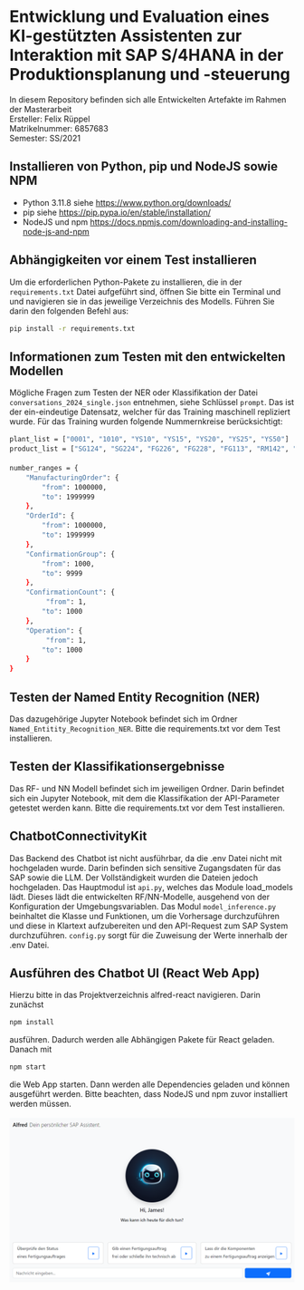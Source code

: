 # Entwicklung und Evaluation eines KI-gestützten Assistenten zur Interaktion mit SAP S/4HANA in der Produktionsplanung und -steuerung
In diesem Repository befinden sich alle Entwickelten Artefakte im Rahmen der Masterarbeit  
Ersteller: Felix Rüppel  
Matrikelnummer: 6857683  
Semester: SS/2021

## Installieren von Python, pip und NodeJS sowie NPM
- Python 3.11.8 siehe https://www.python.org/downloads/  
- pip siehe https://pip.pypa.io/en/stable/installation/  
- NodeJS und npm https://docs.npmjs.com/downloading-and-installing-node-js-and-npm

## Abhängigkeiten vor einem Test installieren
Um die erforderlichen Python-Pakete zu installieren, die in der `requirements.txt` Datei aufgeführt sind, öffnen Sie bitte ein Terminal und und navigieren sie in das jeweilige Verzeichnis des Modells. Führen Sie darin den folgenden Befehl aus:

```bash
pip install -r requirements.txt
```

## Informationen zum Testen mit den entwickelten Modellen
Mögliche Fragen zum Testen der NER oder Klassifikation der Datei ```conversations_2024_single.json``` entnehmen, siehe Schlüssel ```prompt```. Das ist der ein-eindeutige Datensatz, welcher für das Training maschinell repliziert wurde. Für das Training wurden folgende Nummernkreise berücksichtigt:

```bash
plant_list = ["0001", "1010", "YS10", "YS15", "YS20", "YS25", "YS50"]
product_list = ["SG124", "SG224", "FG226", "FG228", "FG113", "RM142", "RM143", "RM234", "RM124"]

number_ranges = {
    "ManufacturingOrder": {
        "from": 1000000,
        "to": 1999999
    },
    "OrderId": {
        "from": 1000000,
        "to": 1999999
    },
    "ConfirmationGroup": {
        "from": 1000,
        "to": 9999
    },
    "ConfirmationCount": {
         "from": 1,
        "to": 1000
    },
    "Operation": {
         "from": 1,
        "to": 1000
    }
}
```

## Testen der Named Entity Recognition (NER)
Das dazugehörige Jupyter Notebook befindet sich im Ordner ```Named_Entitity_Recognition_NER```. Bitte die requirements.txt vor dem Test installieren.

## Testen der Klassifikationsergebnisse
Das RF- und NN Modell befindet sich im jeweiligen Ordner. Darin befindet sich ein Jupyter Notebook, mit dem die Klassifikation der API-Parameter getestet werden kann. Bitte die requirements.txt vor dem Test installieren.

## ChatbotConnectivityKit
Das Backend des Chatbot ist nicht ausführbar, da die .env Datei nicht mit hochgeladen wurde. Darin befinden sich sensitive Zugangsdaten für das SAP sowie die LLM. Der Vollständigkeit wurden die Dateien jedoch hochgeladen. Das Hauptmodul ist ```api.py```, welches das Module load_models lädt. Dieses lädt die entwickelten RF/NN-Modelle, ausgehend von der Konfiguration der Umgebungsvariablen. Das Modul ```model_inference.py``` beinhaltet die Klasse und Funktionen, um die Vorhersage durchzuführen und diese in Klartext aufzubereiten und den API-Request zum SAP System durchzuführen. ```config.py``` sorgt für die Zuweisung der Werte innerhalb der .env Datei.

## Ausführen des Chatbot UI (React Web App)
Hierzu bitte in das Projektverzeichnis alfred-react navigieren. Darin zunächst

```bash 
npm install
``` 
ausführen. Dadurch werden alle Abhängigen Pakete für React geladen. Danach mit 

```bash 
npm start
``` 

die Web App starten. Dann werden alle Dependencies geladen und können ausgeführt werden. Bitte beachten, dass NodeJS und npm zuvor installiert werden müssen. <br><br>
![React Web App für den Chatbot Alfred](alfred_react.png "React Web App für den Chatbot Alfred")
